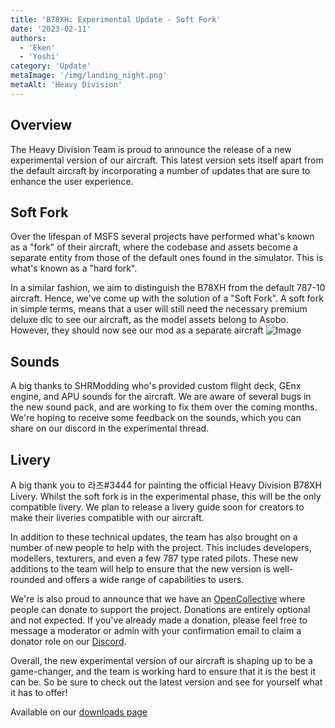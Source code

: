 ```yaml
---
title: 'B78XH: Experimental Update - Soft Fork'
date: '2023-02-11'
authors:
  - 'Eken'
  - 'Yoshi'
category: 'Update'
metaImage: '/img/landing_night.png'
metaAlt: 'Heavy Division'
---
```

## Overview 
The Heavy Division Team is proud to announce the release of a new experimental version of our aircraft. 
This latest version sets itself apart from the default aircraft by incorporating a number of updates that are sure 
to enhance the user experience.

## Soft Fork 
Over the lifespan of MSFS several projects have performed what's known as a "fork" of their aircraft,
where the codebase and assets become a separate entity from those of the default ones found in the simulator. 
This is what's known as a "hard fork". 

In a similar fashion, we aim to distinguish the B78XH from the default 787-10 aircraft. Hence, we've come up with the 
solution of a "Soft Fork". A soft fork in simple terms, means that a user will still need the necessary premium deluxe 
dlc to see our aircraft, as the model assets belong to Asobo. However, they should now see our mod as a separate aircraft
![Image](/img/HeavyB78XHAircraft.png)

## Sounds 
A big thanks to SHRModding who's provided custom flight deck, GEnx engine, and APU sounds for the aircraft. 
We are aware of several bugs in the new sound pack, and are working to fix them over the coming months. We're hoping to 
receive some feedback on the sounds, which you can share on our discord in the experimental thread.

## Livery 
A big thank you to  라즈#3444 for painting the official Heavy Division B78XH Livery. Whilst the soft fork is in the experimental 
phase, this will be the only compatible livery. We plan to release a livery guide soon for creators to make their liveries 
compatible with our aircraft. 

In addition to these technical updates, the team has also brought on a 
number of new people to help with the project. This includes developers, modellers, texturers, 
and even a few 787 type rated pilots. These new additions to the team will help to ensure that the new version 
is well-rounded and offers a wide range of capabilities to users.

We're is also proud to announce that we have an [OpenCollective](https://opencollective.com/heavy-division-simulations)
where people can donate to support the project. Donations are entirely optional and not expected. If you've already made a 
donation, please feel free to message a moderator or admin with your confirmation email to claim a donator role on our 
[Discord](https://discord.gg/ZtbHT7jkMW).

Overall, the new experimental version of our aircraft is shaping up to be a game-changer, and the team is working hard 
to ensure that it is the best it can be. So be sure to check out the latest version and see for yourself what it has to offer!

Available on our [downloads page](https://hdsimulations.com/downloads/)
